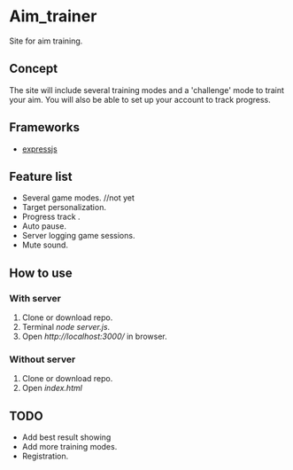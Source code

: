 # Aim_trainer
Site for aim training.

## Concept

The site will include several training modes and a 'challenge' mode
to traint your aim. You will also be able to set up your account to track progress. 

## Frameworks

* [expressjs](https://github.com/expressjs)

## Feature list

* Several game modes. //not yet
* Target personalization.
* Progress track .
* Auto pause.
* Server logging game sessions.
* Mute sound.

## How to use

### With server

1. Clone or download repo.
2. Terminal *node server.js*.
3. Open *http://localhost:3000/* in browser.

### Without server

1. Clone or download repo.
2. Open *index.html*

## TODO

* Add best result showing
* Add more training modes.
* Registration.
